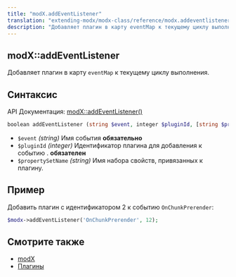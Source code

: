 ```yaml
---
title: "modX.addEventListener"
translation: "extending-modx/modx-class/reference/modx.addeventlistener"
description: "Добавляет плагин в карту eventMap к текущему циклу выполнения"
---
```


## modX::addEventListener

Добавляет плагин в карту `eventMap` к текущему циклу выполнения.

## Синтаксис

API Документация: [modX::addEventListener()](http://api.modx.com/revolution/2.2/db_core_model_modx_modx.class.html#%5CmodX::addEventListener())

``` php
boolean addEventListener (string $event, integer $pluginId, [string $propertySetName = ''])
```

- `$event` _(string)_ Имя события **обязательно**
- `$pluginId` _(integer)_ Идентификатор плагина для добавления к событию . **обязателен**
- `$propertySetName` _(string)_ Имя набора свойств, привязанных к плагину.

## Пример

Добавить плагин с идентификатором 2 к событию `OnChunkPrerender`:

``` php
$modx->addEventListener('OnChunkPrerender', 12);
```

## Смотрите также

- [modX](extending-modx/core-model/modx "modX")
- [Плагины](extending-modx/plugins "Плагины")
